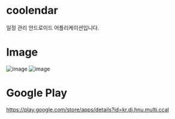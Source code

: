 # coolendar
일정 관리 안드로이드 어플리케이션입니다.

# Image
![image](https://user-images.githubusercontent.com/46917538/65937606-5e7e4080-e45b-11e9-97c2-acd8dce513ec.png)
![image](https://user-images.githubusercontent.com/46917538/65937639-78b81e80-e45b-11e9-996b-68437603364b.png)

# Google Play
<https://play.google.com/store/apps/details?id=kr.dj.hnu.multi.ccal>
